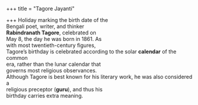 +++
title = "Tagore Jayanti"

+++
Holiday marking the birth date of the  
Bengali poet, writer, and thinker  
**Rabindranath Tagore**, celebrated on  
May 8, the day he was born in 1861. As  
with most twentieth-century figures,  
Tagore’s birthday is celebrated according to the solar **calendar** of the common  
era, rather than the lunar calendar that  
governs most religious observances.  
Although Tagore is best known for his literary work, he was also considered a  
religious preceptor (**guru**), and thus his  
birthday carries extra meaning.